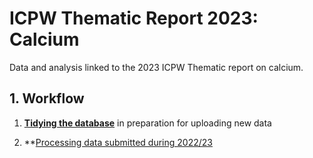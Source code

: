 # ICPW Thematic Report 2023: Calcium

Data and analysis linked to the 2023 ICPW Thematic report on calcium.

## 1. Workflow

 1. **[Tidying the database](https://github.com/JamesSample/icpw2/blob/master/thematic_report_2023/01_tidy_stations.ipynb)** in preparation for uploading new data
 
 2. **[Processing data submitted during 2022/23](https://github.com/JamesSample/icpw2/blob/master/thematic_report_2023/02_data_upload.ipynb)